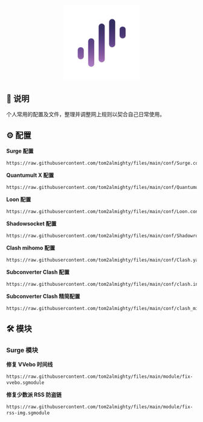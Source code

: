 <div align="center">
 <img src="https://raw.githubusercontent.com/tom2almighty/files/main/assets/Surge.png" width="200">
</div>

## 📔 说明

个人常用的配置及文件，整理并调整网上规则以契合自己日常使用。

## ⚙ 配置

**Surge 配置**  
```
https://raw.githubusercontent.com/tom2almighty/files/main/conf/Surge.conf
```
**Quantumult X 配置**
```
https://raw.githubusercontent.com/tom2almighty/files/main/conf/QuantumultX.conf
```
**Loon 配置**
```
https://raw.githubusercontent.com/tom2almighty/files/main/conf/Loon.conf
```
**Shadowsocket 配置**
```
https://raw.githubusercontent.com/tom2almighty/files/main/conf/Shadowrocket.conf
```
**Clash mihomo 配置**
```
https://raw.githubusercontent.com/tom2almighty/files/main/conf/Clash.yaml
```
**Subconverter Clash 配置**
```
https://raw.githubusercontent.com/tom2almighty/files/main/conf/clash.ini
```
**Subconverter Clash 精简配置**
```
https://raw.githubusercontent.com/tom2almighty/files/main/conf/clash_mini.ini
```

## 🛠 模块

### Surge 模块
**修复 VVebo 时间线**
```
https://raw.githubusercontent.com/tom2almighty/files/main/module/fix-vvebo.sgmodule
```
**修复少数派 RSS 防盗链**
```
https://raw.githubusercontent.com/tom2almighty/files/main/module/fix-rss-img.sgmodule
```